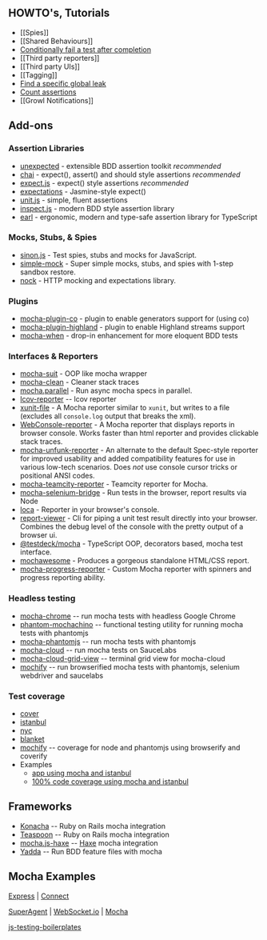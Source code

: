 ## HOWTO's, Tutorials

 - [[Spies]]
 - [[Shared Behaviours]]
 - [Conditionally fail a test after completion](/mochajs/mocha/wiki/HOW-TO:-Conditionally-fail-a-test-after-completion)
 - [[Third party reporters]]
 - [[Third party UIs]]
 - [[Tagging]]
 - [Find a specific global leak](/mochajs/mocha/wiki/HOW-TO:-Find-a-specific-global-leak)
 - [Count assertions](/mochajs/mocha/wiki/HOW-TO:-Count-assertions)
 - [[Growl Notifications]]

## Add-ons

### Assertion Libraries

 - [unexpected](https://unexpectedjs.github.io/) - extensible BDD assertion toolkit *recommended*
 - [chai](http://chaijs.com/) - expect(), assert() and should style assertions *recommended*
 - [expect.js](https://github.com/LearnBoost/expect.js) - expect() style assertions *recommended*
 - [expectations](https://github.com/spmason/expectations) - Jasmine-style expect()
 - [unit.js](https://github.com/unitjs/unit.js) - simple, fluent assertions
 - [inspect.js](https://inspectjs.com/) - modern BDD style assertion library
 - [earl](https://earljs.dev/) - ergonomic, modern and type-safe assertion library for TypeScript

### Mocks, Stubs, & Spies

  - [sinon.js](http://sinonjs.org/) - Test spies, stubs and mocks for JavaScript.
  - [simple-mock](https://github.com/jupiter/node-simple-mock) - Super simple mocks, stubs, and spies with 1-step sandbox restore.
  - [nock](https://github.com/pgte/nock) - HTTP mocking and expectations library.

### Plugins
   - [mocha-plugin-co](https://github.com/131/mocha-plugin-co) - plugin to enable generators support for (using co)
   - [mocha-plugin-highland](https://github.com/robertstettner/mocha-plugin-highland) - plugin to enable Highland streams support
   - [mocha-when](https://github.com/Alhadis/Mocha-When) - drop-in enhancement for more eloquent BDD tests

### Interfaces & Reporters

  - [mocha-suit](https://github.com/muonjs/mocha-suit) - OOP like mocha wrapper 
  - [mocha-clean](https://github.com/rstacruz/mocha-clean) - Cleaner stack traces
  - [mocha.parallel](https://github.com/danielstjules/mocha.parallel) - Run async mocha specs in parallel.
  - [lcov-reporter](https://github.com/StevenLooman/mocha-lcov-reporter) -- lcov reporter
  - [xunit-file](https://github.com/peerigon/xunit-file) - A Mocha reporter similar to `xunit`, but writes to a file (excludes all `console.log` output that breaks the xml).
  - [WebConsole-reporter](https://github.com/eeroan/WebConsole-reporter) - A Mocha reporter that displays reports in browser console. Works faster than html reporter and provides clickable stack traces.
  - [mocha-unfunk-reporter](https://github.com/Bartvds/mocha-unfunk-reporter) - An alternate to the default Spec-style reporter for improved usability and added compatibility features for use in various low-tech scenarios. Does *not* use console cursor tricks or positional ANSI codes.
  - [mocha-teamcity-reporter](https://github.com/travisjeffery/mocha-teamcity-reporter) - Teamcity reporter for Mocha.
  - [mocha-selenium-bridge](https://github.com/eemeli/mocha-selenium-bridge) - Run tests in the browser, report results via Node
  - [loca](https://github.com/simov/loca) - Reporter in your browser's console.
  - [report-viewer](https://github.com/paulpflug/report-viewer) - Cli for piping a unit test result directly into your browser. Combines the debug level of the console with the pretty output of a browser ui.
  - [@testdeck/mocha](https://www.npmjs.com/package/@testdeck/mocha) - TypeScript OOP, decorators based, mocha test interface.
  - [mochawesome](https://github.com/adamgruber/mochawesome) - Produces a gorgeous standalone HTML/CSS report.
  - [mocha-progress-reporter](https://github.com/ramtinsoltani/mocha-progress-reporter) - Custom Mocha reporter with spinners and progress reporting ability.

### Headless testing

  - [mocha-chrome](https://github.com/shellscape/mocha-chrome) -- run mocha tests with headless Google Chrome
  - [phantom-mochachino](https://github.com/clowestab/phantom-mochachino) -- functional testing utility for running mocha tests with phantomjs
  - [mocha-phantomjs](https://github.com/metaskills/mocha-phantomjs) -- run mocha tests with phantomjs
  - [mocha-cloud](https://github.com/visionmedia/mocha-cloud) -- run mocha tests on SauceLabs
  - [mocha-cloud-grid-view](https://github.com/visionmedia/mocha-cloud-grid-view) -- terminal grid view for mocha-cloud
  - [mochify](https://github.com/mantoni/mochify.js) -- run browserified mocha tests with phantomjs, selenium webdriver and saucelabs

### Test coverage

  - [cover](https://github.com/itay/node-cover)
  - [istanbul](https://github.com/istanbuljs/istanbuljs)
  - [nyc](https://github.com/istanbuljs/nyc)
  - [blanket](https://github.com/alex-seville/blanket)
  - [mochify](https://github.com/mantoni/mochify.js) -- coverage for node and phantomjs using browserify and coverify
  - Examples
    - [app using mocha and istanbul](https://github.com/BryanDonovan/nodejs-tdd-boilerplate)
    - [100% code coverage using mocha and istanbul](https://github.com/guyellis/http-status-check)

## Frameworks

  - [Konacha](https://github.com/jfirebaugh/konacha) -- Ruby on Rails mocha integration
  - [Teaspoon](https://github.com/modeset/teaspoon) -- Ruby on Rails mocha integration
  - [mocha.js-haxe](https://github.com/rjanicek/mocha.js-haxe) -- [Haxe](http://haxe.org) mocha integration
  - [Yadda](https://github.com/acuminous/yadda) -- Run BDD feature files with mocha

## Mocha Examples
[Express](https://github.com/visionmedia/express/tree/master/test) | [Connect](https://github.com/senchalabs/connect/tree/master/test)

[SuperAgent](https://github.com/visionmedia/superagent/tree/master/test/node) | [WebSocket.io](https://github.com/LearnBoost/websocket.io/tree/master/test) | [Mocha](https://github.com/visionmedia/mocha/tree/master/test)

[js-testing-boilerplates](https://github.com/js-coder/js-testing-boilerplates)